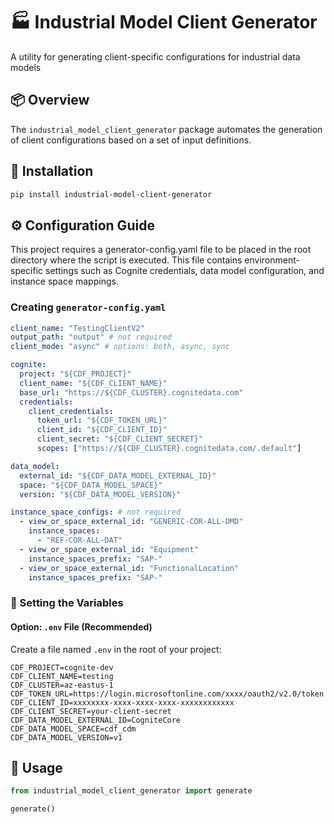 # 🏭 Industrial Model Client Generator

A utility for generating client-specific configurations for industrial data models

## 📦 Overview

The `industrial_model_client_generator` package automates the generation of client configurations based on a set of input definitions.

## 🚀 Installation

```bash
pip install industrial-model-client-generator
```

## ⚙️ Configuration Guide

This project requires a generator-config.yaml file to be placed in the root directory where the script is executed. This file contains environment-specific settings such as Cognite credentials, data model configuration, and instance space mappings.

### Creating `generator-config.yaml`

```yaml
client_name: "TestingClientV2"
output_path: "output" # not required
client_mode: "async" # options: both, async, sync

cognite:
  project: "${CDF_PROJECT}"
  client_name: "${CDF_CLIENT_NAME}"
  base_url: "https://${CDF_CLUSTER}.cognitedata.com"
  credentials:
    client_credentials:
      token_url: "${CDF_TOKEN_URL}"
      client_id: "${CDF_CLIENT_ID}"
      client_secret: "${CDF_CLIENT_SECRET}"
      scopes: ["https://${CDF_CLUSTER}.cognitedata.com/.default"]

data_model:
  external_id: "${CDF_DATA_MODEL_EXTERNAL_ID}"
  space: "${CDF_DATA_MODEL_SPACE}"
  version: "${CDF_DATA_MODEL_VERSION}"

instance_space_configs: # not required
  - view_or_space_external_id: "GENERIC-COR-ALL-DMD"
    instance_spaces:
      - "REF-COR-ALL-DAT"
  - view_or_space_external_id: "Equipment"
    instance_spaces_prefix: "SAP-"
  - view_or_space_external_id: "FunctionalLocation"
    instance_spaces_prefix: "SAP-"
```

### 🔐 Setting the Variables

#### Option: `.env` File (Recommended)

Create a file named `.env` in the root of your project:

```env
CDF_PROJECT=cognite-dev
CDF_CLIENT_NAME=testing
CDF_CLUSTER=az-eastus-1
CDF_TOKEN_URL=https://login.microsoftonline.com/xxxx/oauth2/v2.0/token
CDF_CLIENT_ID=xxxxxxxx-xxxx-xxxx-xxxx-xxxxxxxxxxxx
CDF_CLIENT_SECRET=your-client-secret
CDF_DATA_MODEL_EXTERNAL_ID=CogniteCore
CDF_DATA_MODEL_SPACE=cdf_cdm
CDF_DATA_MODEL_VERSION=v1

```

## 🚀 Usage

```python
from industrial_model_client_generator import generate

generate()

```

